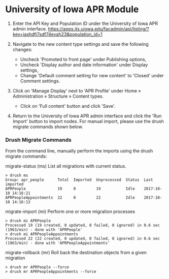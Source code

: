 # University of Iowa APR Module

1. Enter the API Key and Population ID under the University of Iowa APR admin interface.
  https://apps.its.uiowa.edu/facadmin/api/listing/?key=iashdfi7sdf74evah23&population_id=1

2. Navigate to the new content type settings and save the following changes:
   - Uncheck 'Promoted to front page' under Publishing options,
   - Uncheck 'Display author and date information' under Display settings,
   - Change 'Default comment setting for new content' to 'Closed' under Comment settings.

3. Click on 'Manage Display' next to 'APR Profile' under Home » Administration » Structure » Content types.
   - Click on 'Full content' button and click 'Save'.

4. Return to the University of Iowa APR admin interface and click the 'Run Import' button to import nodes.
  For manual import, please use the drush migrate commands shown below.

### Drush Migrate Commands

From the command line, manually perform the imports using the drush migrate commands:

migrate-status (ms) List all migrations with current status.
```
> drush ms
Group: apr_people      Total  Imported  Unprocessed  Status  Last imported
APRPeople              19     0         19           Idle    2017-10-10 14:16:21
APRPeopleAppointments  22     0         22           Idle    2017-10-10 14:16:13
```
migrate-import (mi) Perform one or more migration processes
```
> drush mi APRPeople
Processed 19 (19 created, 0 updated, 0 failed, 0 ignored) in 0.6 sec (1963/min) - done with 'APRPeople'
> drush mi APRPeopleAppointments
Processed 22 (22 created, 0 updated, 0 failed, 0 ignored) in 0.6 sec (1963/min) - done with 'APRPeopleAppointments'
```
migrate-rollback (mr) Roll back the destination objects from a given migration
```
> drush mr APRPeople --force
> drush mr APRPeopleAppointments --force
```
